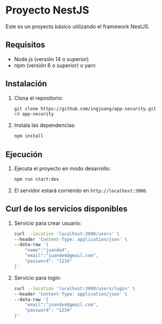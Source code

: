 # Proyecto NestJS

Este es un proyecto básico utilizando el framework NestJS.

## Requisitos

- Node.js (versión 14 o superior)
- npm (versión 6 o superior) o yarn

## Instalación

1. Clona el repositorio:

    ```sh
    git clone https://github.com/ingjuang/app-security.git
    cd app-security
    ```

2. Instala las dependencias:

    ```sh
    npm install
    ```

## Ejecución

1. Ejecuta el proyecto en modo desarrollo:

    ```sh
    npm run start:dev
    ```

2. El servidor estará corriendo en `http://localhost:3000`.

## Curl de los servicios disponibles

1. Servicio para crear usuario:

    ```sh
    curl --location 'localhost:3000/users' \
    --header 'Content-Type: application/json' \
    --data-raw '{
        "name":"juande4",
        "email":"juande4@gmail.com",
        "password": "1234"
    }'
    ```

2. Servicio para login:

    ```sh
    curl --location 'localhost:3000/users/login' \
    --header 'Content-Type: application/json' \
    --data-raw '{
        "email":"juande4@gmail.com",
        "password": "1234"
    }'
    ```
